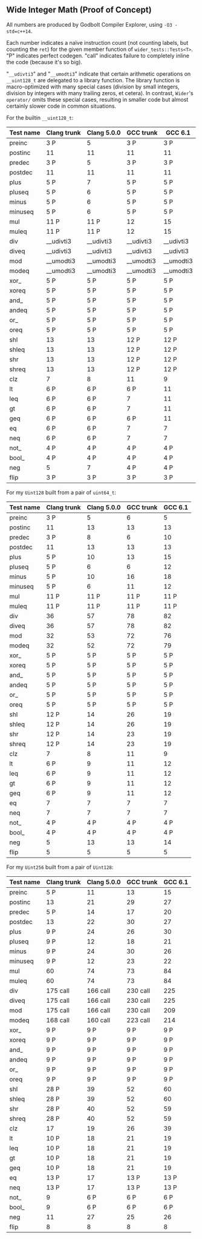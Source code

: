 Wide Integer Math (Proof of Concept)
------------------------------------

All numbers are produced by Godbolt Compiler Explorer, using `-O3 -std=c++14`.

Each number indicates a naïve instruction count
(not counting labels, but counting the `ret`) for the given member function
of `wider_tests::Tests<T>`.
"P" indicates perfect codegen.
"call" indicates failure to completely inline the code (because it's so big).

"`__udivti3`" and "`__umodti3`" indicate that certain arithmetic operations on `__uint128_t`
are delegated to a library function. The library function is macro-optimized with
many special cases (division by small integers, division by integers with many trailing zeros,
et cetera). In contrast, `Wider`'s `operator/` omits these special cases,
resulting in smaller code but almost certainly slower code in common situations.

For the builtin `__uint128_t`:

| Test name              |  Clang trunk  | Clang 5.0.0 | GCC trunk | GCC 6.1
| ---------------------- | ------------- | ----------- | --------- | -------
| preinc                 | 3 P           | 5           | 3 P       | 3 P
| postinc                | 11            | 11          | 11        | 11
| predec                 | 3 P           | 5           | 3 P       | 3 P
| postdec                | 11            | 11          | 11        | 11
| plus                   | 5 P           | 7           | 5 P       | 5 P
| pluseq                 | 5 P           | 6           | 5 P       | 5 P
| minus                  | 5 P           | 6           | 5 P       | 5 P
| minuseq                | 5 P           | 6           | 5 P       | 5 P
| mul                    | 11 P          | 11 P        | 12        | 15
| muleq                  | 11 P          | 11 P        | 12        | 15
| div                    | __udivti3     | __udivti3   | __udivti3 | __udivti3
| diveq                  | __udivti3     | __udivti3   | __udivti3 | __udivti3
| mod                    | __umodti3     | __umodti3   | __umodti3 | __umodti3
| modeq                  | __umodti3     | __umodti3   | __umodti3 | __umodti3
| xor_                   | 5 P           | 5 P         | 5 P       | 5 P
| xoreq                  | 5 P           | 5 P         | 5 P       | 5 P
| and_                   | 5 P           | 5 P         | 5 P       | 5 P
| andeq                  | 5 P           | 5 P         | 5 P       | 5 P
| or_                    | 5 P           | 5 P         | 5 P       | 5 P
| oreq                   | 5 P           | 5 P         | 5 P       | 5 P
| shl                    | 13            | 13          | 12 P      | 12 P
| shleq                  | 13            | 13          | 12 P      | 12 P
| shr                    | 13            | 13          | 12 P      | 12 P
| shreq                  | 13            | 13          | 12 P      | 12 P
| clz                    | 7             | 8           | 11        | 9
| lt                     | 6 P           | 6 P         | 6 P       | 11
| leq                    | 6 P           | 6 P         | 7         | 11
| gt                     | 6 P           | 6 P         | 7         | 11
| geq                    | 6 P           | 6 P         | 6 P       | 11
| eq                     | 6 P           | 6 P         | 7         | 7
| neq                    | 6 P           | 6 P         | 7         | 7
| not_                   | 4 P           | 4 P         | 4 P       | 4 P
| bool_                  | 4 P           | 4 P         | 4 P       | 4 P
| neg                    | 5             | 7           | 4 P       | 4 P
| flip                   | 3 P           | 3 P         | 3 P       | 3 P


For my `Uint128` built from a pair of `uint64_t`:

| Test name              |  Clang trunk  | Clang 5.0.0 | GCC trunk | GCC 6.1
| ---------------------- | ------------- | ----------- | --------- | -------
| preinc                 | 3 P           | 5           | 6         | 5
| postinc                | 11            | 13          | 13        | 13
| predec                 | 3 P           | 8           | 6         | 10
| postdec                | 11            | 13          | 13        | 13
| plus                   | 5 P           | 10          | 13        | 15
| pluseq                 | 5 P           | 6           | 6         | 12
| minus                  | 5 P           | 10          | 16        | 18
| minuseq                | 5 P           | 6           | 11        | 12
| mul                    | 11 P          | 11 P        | 11 P      | 11 P
| muleq                  | 11 P          | 11 P        | 11 P      | 11 P
| div                    | 36            | 57          | 78        | 82
| diveq                  | 36            | 57          | 78        | 82
| mod                    | 32            | 53          | 72        | 76
| modeq                  | 32            | 52          | 72        | 79
| xor_                   | 5 P           | 5 P         | 5 P       | 5 P
| xoreq                  | 5 P           | 5 P         | 5 P       | 5 P
| and_                   | 5 P           | 5 P         | 5 P       | 5 P
| andeq                  | 5 P           | 5 P         | 5 P       | 5 P
| or_                    | 5 P           | 5 P         | 5 P       | 5 P
| oreq                   | 5 P           | 5 P         | 5 P       | 5 P
| shl                    | 12 P          | 14          | 26        | 19
| shleq                  | 12 P          | 14          | 26        | 19
| shr                    | 12 P          | 14          | 23        | 19
| shreq                  | 12 P          | 14          | 23        | 19
| clz                    | 7             | 8           | 11        | 9
| lt                     | 6 P           | 9           | 11        | 12
| leq                    | 6 P           | 9           | 11        | 12
| gt                     | 6 P           | 9           | 11        | 12
| geq                    | 6 P           | 9           | 11        | 12
| eq                     | 7             | 7           | 7         | 7
| neq                    | 7             | 7           | 7         | 7
| not_                   | 4 P           | 4 P         | 4 P       | 4 P
| bool_                  | 4 P           | 4 P         | 4 P       | 4 P
| neg                    | 5             | 13          | 13        | 14
| flip                   | 5             | 5           | 5         | 5


For my `Uint256` built from a pair of `Uint128`:

| Test name              |  Clang trunk  | Clang 5.0.0 | GCC trunk | GCC 6.1
| ---------------------- | ------------- | ----------- | --------- | -------
| preinc                 | 5 P           | 11          | 13        | 15
| postinc                | 13            | 21          | 29        | 27
| predec                 | 5 P           | 14          | 17        | 20
| postdec                | 13            | 22          | 30        | 27
| plus                   | 9 P           | 24          | 26        | 30
| pluseq                 | 9 P           | 12          | 18        | 21
| minus                  | 9 P           | 24          | 30        | 26
| minuseq                | 9 P           | 12          | 23        | 22
| mul                    | 60            | 74          | 73        | 84
| muleq                  | 60            | 74          | 73        | 84
| div                    | 175 call      | 166 call    | 230 call  | 225
| diveq                  | 175 call      | 166 call    | 230 call  | 225
| mod                    | 175 call      | 166 call    | 230 call  | 209
| modeq                  | 168 call      | 160 call    | 223 call  | 214
| xor_                   | 9 P           | 9 P         | 9 P       | 9 P
| xoreq                  | 9 P           | 9 P         | 9 P       | 9 P
| and_                   | 9 P           | 9 P         | 9 P       | 9 P
| andeq                  | 9 P           | 9 P         | 9 P       | 9 P
| or_                    | 9 P           | 9 P         | 9 P       | 9 P
| oreq                   | 9 P           | 9 P         | 9 P       | 9 P
| shl                    | 28 P          | 39          | 52        | 60
| shleq                  | 28 P          | 39          | 52        | 60
| shr                    | 28 P          | 40          | 52        | 59
| shreq                  | 28 P          | 40          | 52        | 59
| clz                    | 17            | 19          | 26        | 39
| lt                     | 10 P          | 18          | 21        | 19
| leq                    | 10 P          | 18          | 21        | 19
| gt                     | 10 P          | 18          | 21        | 19
| geq                    | 10 P          | 18          | 21        | 19
| eq                     | 13 P          | 17          | 13 P      | 13 P
| neq                    | 13 P          | 17          | 13 P      | 13 P
| not_                   | 9             | 6 P         | 6 P       | 6 P
| bool_                  | 9             | 6 P         | 6 P       | 6 P
| neg                    | 11            | 27          | 25        | 26
| flip                   | 8             | 8           | 8         | 8
